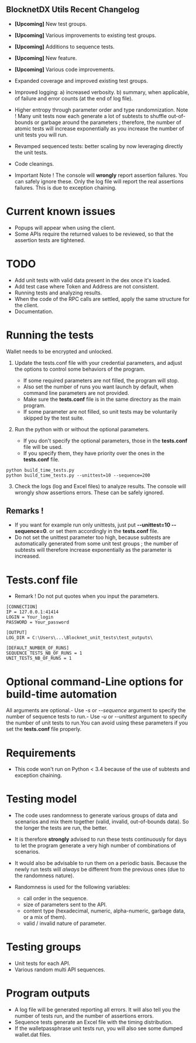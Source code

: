 ## BlocknetDX Utils Recent Changelog

- **[Upcoming]** New test groups.
- **[Upcoming]** Various improvements to existing test groups.
- **[Upcoming]** Additions to sequence tests.
- **[Upcoming]** New feature.
- **[Upcoming]** Various code improvements.

-	Expanded coverage and improved existing test groups.
-	Improved logging: a) increased verbosity.  b) summary, when applicable, of failure and error counts (at the end of log file).
- Higher entropy through parameter order and type randomnization.
Note ! Many unit tests now each generate a lot of subtests to shuffle out-of-bounds or garbage around the parameters ; therefore, the number of
atomic tests will increase exponentially as you increase the number of unit tests you will run.
- Revamped sequenced tests: better scaling by now leveraging directly the unit tests.
- Code cleanings.

- Important Note ! The console will **wrongly** report assertion failures. You can safely ignore these. Only the log file will report the real assertions failures. This is due to exception chaining.


# Current known issues

- Popups will appear when using the client.
- Some APIs require the returned values to be reviewed, so that the assertion tests are tightened.

# TODO

- Add unit tests with valid data present in the dex once it's loaded.
- Add test case where Token and Address are not consistent.
- Running tests and analyzing results.
- When the code of the RPC calls are settled, apply the same structure for the client.
- Documentation.

# Running the tests

Wallet needs to be encrypted and unlocked.

1. Update the tests.conf file with your credential parameters, and adjust the options to control some
behaviors of the program.

    - If some required parameters are not filled, the program will stop.
    - Also set the number of runs you want launch by default, when command line parameters are not provided.
    - Make sure the **tests.conf** file is in the same directory as the main program.
    - If some parameter are not filled, so unit tests may be voluntarily skipped by the test suite.

2. Run the python with or without the optional parameters.

    - If you don't specify the optional parameters, those in the **tests.conf** file will be used.
    - If you specify them, they have priority over the ones in the **tests.conf** file.

```
python build_time_tests.py
python build_time_tests.py --unittest=10 --sequence=200
```

3. Check the logs (log and Excel files) to analyze results.
The console will wrongly show assertions errors. These can be safely ignored.


## Remarks !

- If you want for example run only unittests, just put **--unittest=10 --sequence=0**.
or set them accordingly in the **tests.conf** file.
- Do not set the unittest parameter too high, because subtests are automatically generated from some unit test groups ; the number of subtests will therefore increase exponentially as the parameter is increased.

# Tests.conf file

- Remark ! Do not put quotes when you input the parameters.

```
[CONNECTION]
IP = 127.0.0.1:41414
LOGIN = Your_login
PASSWORD = Your_password

[OUTPUT]
LOG_DIR = C:\Users\...\Blocknet_unit_tests\test_outputs\

[DEFAULT_NUMBER_OF_RUNS]
SEQUENCE_TESTS_NB_OF_RUNS = 1
UNIT_TESTS_NB_OF_RUNS = 1
```

# Optional command-Line options for build-time automation

All arguments are optional.- Use *-s* or *--sequence* argument to specify the number of sequence tests to run.- Use *-u* or *--unittest* argument to specify the number of unit tests to run.You can avoid using these parameters if you set the **tests.conf** file properly.

# Requirements

- This code won't run on Python < 3.4 because of the use of subtests and exception chaining.

# Testing model

- The code uses randomness to generate various groups of data and scenarios and mix them together (valid, invalid, out-of-bounds data).
So the longer the tests are run, the better.

- It is therefore **strongly** advised to run these tests continuously for days to let the program generate a very high number of combinations of scenarios.

- It would also be advisable to run them on a periodic basis. Because the newly run tests will *always* be different from the previous ones (due to the randomness nature).

- Randomness is used for the following variables:
  - call order in the sequence.
  - size of parameters sent to the API.
  - content type (hexadecimal, numeric, alpha-numeric, garbage data, or a mix of them).
  - valid / invalid nature of parameter.

# Testing groups

- Unit tests for each API.
- Various random multi API sequences.

# Program outputs

- A log file will be generated reporting all errors. It will also tell you the number of tests run, and the number of assertions errors.
- Sequence tests generate an Excel file with the timing distribution.
- If the walletpassphrase unit tests run, you will also see some dumped wallet.dat files.


